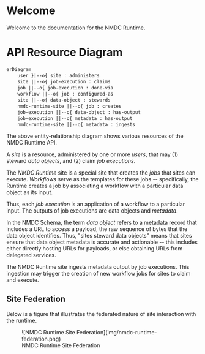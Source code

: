 # Welcome

Welcome to the documentation for the NMDC Runtime.

# API Resource Diagram

```mermaid
erDiagram
    user }|--o{ site : administers
    site ||--o{ job-execution : claims
    job ||--o{ job-execution : done-via
    workflow ||--o{ job : configured-as
    site ||--o{ data-object : stewards
    nmdc-runtime-site ||--o{ job : creates
    job-execution ||--o{ data-object : has-output
    job-execution ||--o{ metadata : has-output
    nmdc-runtime-site ||--o{ metadata : ingests
```

<!-- Can relate to prov:Entity, prov:Activity, and prov:Agent -->

The above entity-relationship diagram shows various resources of the NMDC Runtime API.

A *site* is a resource, administered by one or more *users*, that may (1) steward *data objects*,
and (2) claim *job executions*.

The *NMDC Runtime* site is a special site that creates the *jobs* that sites can execute.
*Workflows* serve as the templates for these jobs -- specifically, the Runtime creates a job by
associating a workflow with a particular data object as its input.

Thus, each *job execution* is an application of a workflow to a particular input. The outputs of job
executions are data objects and *metadata*.

In the NMDC Schema, the term *data object* refers to a metadata record that includes a URL to access
a payload, the raw sequence of bytes that the data object identifies. Thus, "sites steward data
objects" means that sites ensure that data object metadata is accurate and actionable -- this
includes either directly hosting URLs for payloads, or else obtaining URLs from delegated services.

The NMDC Runtime site ingests metadata output by job executions. This ingestion may trigger the
creation of new workflow jobs for sites to claim and execute.

## Site Federation

Below is a figure that illustrates the federated nature of site interaction with the runtime.

<figure markdown>
  ![NMDC Runtime Site Federation](img/nmdc-runtime-federation.png)
  <figcaption>NMDC Runtime Site Federation</figcaption>
</figure>
